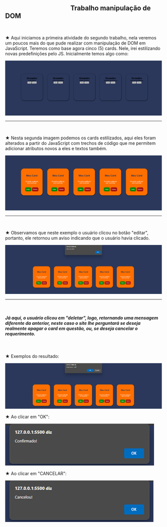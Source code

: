 <h2>          Trabalho manipulação de DOM</h2>
<br>
<p>★ Aqui iniciamos a primeira atividade do segundo trabalho,
nela veremos um poucos mais do que pude realizar com manipulação de DOM em
JavaScript. Teremos como base agora cinco (5) cards. Nele, irei estilizando
novas predefinições pelo JS. Inicialmente temos algo como:</p>
<img src="/imagens/imagem.png" alt="primeira-imagem">
<hr>
<br>
<p>★ Nesta segunda imagem podemos os cards estilizados, aqui eles foram
alterados a partir do JavaScript com trechos de código que me permitem
adicionar atributos novos a eles e textos também.</p>
<img src="/imagens/imagem2.png" alt="segunda-imagem">
<hr>
<br>
<p>★ Observamos que neste exemplo o usuário clicou no botão "editar",
portanto, ele retornou um aviso indicando que o usuário havia clicado.</p>
<img src="/imagens/imagem3.png" alt="segunda-imagem">
<hr>
<br>
<h5>Já aqui, o usuário clicou em "deletar", logo, retornando uma mensagem
diferente da anterior, neste caso o site lhe perguntará se deseja realmente
apagar o card em questão, ou, se deseja cancelar o requerimento.</h5>
<br>
<p>★ Exemplos do resultado:</p>
<img src="/imagens/imagem4.png" alt="segunda-imagem">
<br>
<p>★ Ao clicar em "OK":</p>
<img src="/imagens/imagem5.png" alt="segunda-imagem">
<br>
<p>★ Ao clicar em "CANCELAR":</p>
<img src="/imagens/imagem6.png" alt="segunda-imagem">